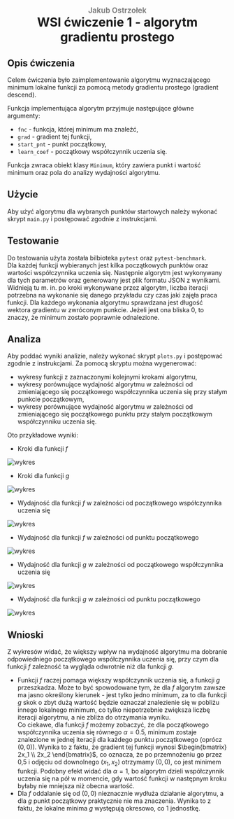 <h1 style="text-align: center;">
<div style="color:grey; font-size: 0.6em;">Jakub Ostrzołek</div>
<div>WSI ćwiczenie 1 - algorytm gradientu prostego</div>
</h1>

## Opis ćwiczenia
Celem ćwiczenia było zaimplementowanie algorytmu wyznaczającego minimum lokalne funkcji za pomocą metody gradientu prostego (gradient descend).

Funkcja implementująca algorytm przyjmuje następujące główne argumenty:
* `fnc` - funkcja, której minimum ma znaleźć,
* `grad` - gradient tej funkcji,
* `start_pnt` - punkt początkowy,
* `learn_coef` - początkowy współczynnik uczenia się.

Funkcja zwraca obiekt klasy `Minimum`, który zawiera punkt i wartość minimum oraz pola do analizy wydajności algorytmu.

## Użycie
Aby użyć algorytmu dla wybranych punktów startowych należy wykonać skrypt `main.py` i postępować zgodnie z instrukcjami.

## Testowanie
Do testowania użyta została bilbioteka `pytest` oraz `pytest-benchmark`.  
Dla każdej funkcji wybieranych jest kilka początkowych punktów oraz wartości współczynnika uczenia się. Następnie algorytm jest wykonywany dla tych parametrów oraz generowany jest plik formatu JSON z wynikami. Widnieją tu m. in. po kroki wykonywane przez algorytm, liczba iteracji potrzebna na wykonanie się danego przykładu czy czas jaki zajęła praca funkcji. Dla każdego wykonania algorytmu sprawdzana jest długość wektora gradientu w zwróconym punkcie. Jeżeli jest ona bliska 0, to znaczy, że minimum zostało poprawnie odnalezione. 
 
## Analiza
Aby poddać wyniki analizie, należy wykonać skrypt `plots.py` i postępować zgodnie z instrukcjami. Za pomocą skryptu można wygenerować:
* wykresy funkcji z zaznaczonymi kolejnymi krokami algorytmu,
* wykresy porównujące wydajność algorytmu w zależności od zmieniającego się początkowego współczynnika uczenia się przy stałym punkcie początkowym,
* wykresy porównujące wydajność algorytmu w zależności od zmieniającego się początkowego punktu przy stałym początkowym współczynniku uczenia się.

Oto przykładowe wyniki:

* Kroki dla funkcji $f$  

![wykres](plots/f/steps/x=(-10,-30),a=0.1.svg)
* Kroki dla funkcji $g$  

![wykres](plots/g/steps/x=-1.7,a=0.1.svg)
* Wydajność dla funkcji $f$ w zależności od początkowego współczynnika uczenia się  

![wykres](plots/f/performance/x=(-10,-30).svg)
* Wydajność dla funkcji $f$ w zależności od punktu początkowego  

![wykres](plots/f/performance/a=0.8.svg)
* Wydajność dla funkcji $g$ w zależności od początkowego współczynnika uczenia się  

![wykres](plots/g/performance/x=1.8.svg)
* Wydajność dla funkcji $g$ w zależności od punktu początkowego  

![wykres](plots/g/performance/a=1.2.svg)

## Wnioski
Z wykresów widać, że większy wpływ na wydajność algorytmu ma dobranie odpowiedniego początkowego współczynnika uczenia się, przy czym dla funkcji $f$ zależność ta wygląda odwrotnie niż dla funkcji $g$.  
* Funkcji $f$ raczej pomaga większy współczynnik uczenia się, a funkcji $g$ przeszkadza. Może to być spowodowane tym, że dla $f$ algorytm zawsze ma jasno określony kierunek - jest tylko jedno minimum, za to dla funkcji $g$ skok o zbyt dużą wartość będzie oznaczał znalezienie się w pobliżu innego lokalnego minimum, co tylko niepotrzebnie zwiększa liczbę iteracji algorytmu, a nie zbliża do otrzymania wyniku.  
Co ciekawe, dla funkcji $f$ możemy zobaczyć, że dla początkowego współczynnika uczenia się równego $\alpha=0.5$, minimum zostaje znalezione w jednej iteracji dla każdego punktu początkowego (oprócz $(0,0)$). Wynika to z faktu, że gradient tej funkcji wynosi $\begin{bmatrix} 2x_1 \\ 2x_2 \end{bmatrix}$, co oznacza, że po przemnożeniu go przez 0,5 i odjęciu od downolnego $(x_1, x_2)$ otrzymamy $(0, 0)$, co jest minimem funkcji. Podobny efekt widać dla $\alpha=1$, bo algorytm dzieli współczynnik uczenia się na pół w momencie, gdy wartość funkcji w następnym kroku byłaby nie mniejsza niż obecna wartość.  
* Dla $f$ oddalanie się od $(0,0)$ nieznacznie wydłuża działanie algorytmu, a dla $g$ punkt początkowy praktycznie nie ma znaczenia. Wynika to z faktu, że lokalne minima $g$ występują okresowo, co 1 jednostkę.
